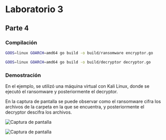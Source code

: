 # Laboratorio 3

## Parte 4

### Compilación

```bash
GOOS=linux GOARCH=amd64 go build -o build/ransomware encryptor.go
```

```bash
GOOS=linux GOARCH=amd64 go build -o build/decryptor decryptor.go
```

### Demostración

En el ejemplo, se utilizó una máquina virtual con Kali Linux, donde se ejecutó el ransomware y posteriormente el decryptor.

En la captura de pantalla se puede observar como el ransomware cifra los archivos de la carpeta en la que se encuentra, y posteriormente el decryptor descifra los archivos.

![Captura de pantalla]()

![Captura de pantalla]()